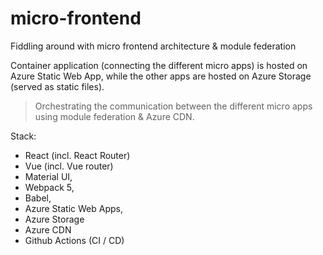 # micro-frontend
Fiddling around with micro frontend architecture &amp; module federation

Container application (connecting the different micro apps) is hosted on Azure Static Web App, while the other apps are hosted on Azure Storage (served as static files). 
> Orchestrating the communication between the different micro apps using module federation & Azure CDN.

Stack:
- React (incl. React Router) </br>
- Vue (incl. Vue router)
- Material UI,
- Webpack 5,
- Babel,
- Azure Static Web Apps,
- Azure Storage 
- Azure CDN
- Github Actions (CI / CD) 
